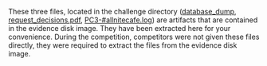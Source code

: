 These three files, located in the challenge directory ([database_dump](database_dump), [request_decisions.pdf](request_decisions.pdf), [PC3-#allnitecafe.log](PC3-#allnitecafe.log)) are artifacts that are contained in the evidence disk image.
They have been extracted here for your convenience.
During the competition, competitors were not given these files directly, they were required to extract the files from the evidence disk image.
